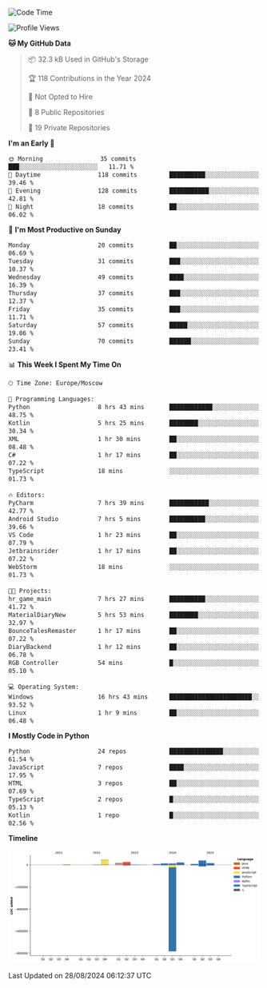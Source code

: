 <!--START_SECTION:waka-->
![Code Time](http://img.shields.io/badge/Code%20Time-485%20hrs%2035%20mins-blue)

![Profile Views](http://img.shields.io/badge/Profile%20Views-2-blue)

**🐱 My GitHub Data** 

> 📦 32.3 kB Used in GitHub's Storage 
 > 
> 🏆 118 Contributions in the Year 2024
 > 
> 🚫 Not Opted to Hire
 > 
> 📜 8 Public Repositories 
 > 
> 🔑 19 Private Repositories 
 > 
**I'm an Early 🐤** 

```text
🌞 Morning                35 commits          ███░░░░░░░░░░░░░░░░░░░░░░   11.71 % 
🌆 Daytime                118 commits         ██████████░░░░░░░░░░░░░░░   39.46 % 
🌃 Evening                128 commits         ███████████░░░░░░░░░░░░░░   42.81 % 
🌙 Night                  18 commits          ██░░░░░░░░░░░░░░░░░░░░░░░   06.02 % 
```
📅 **I'm Most Productive on Sunday** 

```text
Monday                   20 commits          ██░░░░░░░░░░░░░░░░░░░░░░░   06.69 % 
Tuesday                  31 commits          ███░░░░░░░░░░░░░░░░░░░░░░   10.37 % 
Wednesday                49 commits          ████░░░░░░░░░░░░░░░░░░░░░   16.39 % 
Thursday                 37 commits          ███░░░░░░░░░░░░░░░░░░░░░░   12.37 % 
Friday                   35 commits          ███░░░░░░░░░░░░░░░░░░░░░░   11.71 % 
Saturday                 57 commits          █████░░░░░░░░░░░░░░░░░░░░   19.06 % 
Sunday                   70 commits          ██████░░░░░░░░░░░░░░░░░░░   23.41 % 
```


📊 **This Week I Spent My Time On** 

```text
🕑︎ Time Zone: Europe/Moscow

💬 Programming Languages: 
Python                   8 hrs 43 mins       ████████████░░░░░░░░░░░░░   48.75 % 
Kotlin                   5 hrs 25 mins       ████████░░░░░░░░░░░░░░░░░   30.34 % 
XML                      1 hr 30 mins        ██░░░░░░░░░░░░░░░░░░░░░░░   08.48 % 
C#                       1 hr 17 mins        ██░░░░░░░░░░░░░░░░░░░░░░░   07.22 % 
TypeScript               18 mins             ░░░░░░░░░░░░░░░░░░░░░░░░░   01.73 % 

🔥 Editors: 
PyCharm                  7 hrs 39 mins       ███████████░░░░░░░░░░░░░░   42.77 % 
Android Studio           7 hrs 5 mins        ██████████░░░░░░░░░░░░░░░   39.66 % 
VS Code                  1 hr 23 mins        ██░░░░░░░░░░░░░░░░░░░░░░░   07.79 % 
Jetbrainsrider           1 hr 17 mins        ██░░░░░░░░░░░░░░░░░░░░░░░   07.22 % 
WebStorm                 18 mins             ░░░░░░░░░░░░░░░░░░░░░░░░░   01.73 % 

🐱‍💻 Projects: 
hr_game_main             7 hrs 27 mins       ██████████░░░░░░░░░░░░░░░   41.72 % 
MaterialDiaryNew         5 hrs 53 mins       ████████░░░░░░░░░░░░░░░░░   32.97 % 
BounceTalesRemaster      1 hr 17 mins        ██░░░░░░░░░░░░░░░░░░░░░░░   07.22 % 
DiaryBackend             1 hr 12 mins        ██░░░░░░░░░░░░░░░░░░░░░░░   06.78 % 
RGB Controller           54 mins             █░░░░░░░░░░░░░░░░░░░░░░░░   05.10 % 

💻 Operating System: 
Windows                  16 hrs 43 mins      ███████████████████████░░   93.52 % 
Linux                    1 hr 9 mins         ██░░░░░░░░░░░░░░░░░░░░░░░   06.48 % 
```

**I Mostly Code in Python** 

```text
Python                   24 repos            ███████████████░░░░░░░░░░   61.54 % 
JavaScript               7 repos             ████░░░░░░░░░░░░░░░░░░░░░   17.95 % 
HTML                     3 repos             ██░░░░░░░░░░░░░░░░░░░░░░░   07.69 % 
TypeScript               2 repos             █░░░░░░░░░░░░░░░░░░░░░░░░   05.13 % 
Kotlin                   1 repo              █░░░░░░░░░░░░░░░░░░░░░░░░   02.56 % 
```



**Timeline**

![Lines of Code chart](https://raw.githubusercontent.com/adlemx/adlemx/main/assets/bar_graph.png)


 Last Updated on 28/08/2024 06:12:37 UTC
<!--END_SECTION:waka-->
